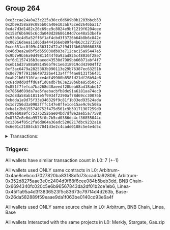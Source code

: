 ## Group 264

```0x39ba7f35e334f6ccb43184e56d522f159c85be50
0xe3ccae24a0a23c225a30cc6d609b0b1203bbcb53
0x2b9e358aa9c085b0ca40e103ab75ced2646ba317
0xda7d3d1482c26c69ce9c8024e9bf1219f6204eee
0x158f6b6965c6cda040d28686104d7ce48a53befe
0x93a3c4d5a52ff6f1af4cbd3f3726b64b8b6c842c
0x00216daea11d65da444166eb89fe4b63c3273583
0xce551ac0f09c436312d72a2f9d1f3b6450660386
0x46d3ea2a0bf5d555038db83e712cac15a95447e5
0x9b7e9b56a9d49811444f0a93ad825c48036f28e7
0xf6d1157416b3eaeed43530d7989bb66071abf4f7
0xeb16d37a88a981456bf9c1e6318919cd43904ff2
0xf3ac6479a2825383b990113e29b76387ec63251b
0x8e779f791366497226e413a4fff4ae8131f56431
0xab21b6f910facce4df49900b858fd21df26b94e8
0x61d0dd0dffd6af1d0adb7b63e228b6ba85d50c77
0x851f7fefca7ba268d40aeedf28bea68ad18abd17
0x7866d699da7ae5faebacbfb8de91a6181aa74ec9
0x2d8da58ab1811e5f9934f2390af78d69cc30076b
0xbdda1a9d75f33e346329f9c81f1b33ed93524ada
0x1d7256d3a0902fffc147e8ffe1ce15ae9c9c508a
0xba1c2b6155740752f475d561c9b39171307259d9
0x09eb0a9fc753752526ae04bd7df8e2aeb5a77588
0x8787e8e6da9575f0c7b5cd0386dc4cf36855044c
0x13064f05c2fa6d864a36adc5208217dbc9232a1e
0x6e01c21884cb57041d3e2c4cadd0108c5e4e4d5c
```
<details>
<summary>Transactions:</summary>

Hashes: 

Wallet: 0x39ba7f35e334f6ccb43184e56d522f159c85be50

       Hash: 0xd66d9220823766f1412a0357a395da1f9484ce1f883d0470c1d92bba93fb4d20
         - source chain: Arbitrum
         - destination chain: Aptos
         - project: Merkly
         - contract: 0x4ae8cebccd7027820ba83188dfd73ccad0a92806
       Hash: 0x9de4fe36c25c05bb4432759c09287db9e2b7488f0764b5c32b3ddbe063b5bb7a
         - source chain: Arbitrum
         - destination chain: Aptos
         - project: Merkly
         - contract: 0x4ae8cebccd7027820ba83188dfd73ccad0a92806
       Hash: 0x3532e342c940fe2121cae6b7d125693ef4b5739edf2e9f2d6677ef431fdcbbae
         - source chain: Arbitrum
         - destination chain: BNB Chain
         - project: Stargate
         - contract: 0x352d8275aae3e0c2404d9f68f6cee084b5beb3dd
         - value USD: 17.191692653
       Hash: 0xfb8aa092b458ca93934bdaf2f58dd5c354152f439cb83839767b2551954cea81
         - source chain: BNB Chain
         - destination chain: Base
         - project: Stargate
         - contract: 0x6694340fc020c5e6b96567843da2df01b2ce1eb6
         - value USD: 17.556984691
       Hash: 0x8273c47e5ae1692671acc04546d5fe25e0db1dc51c4807aa018602dea0a22848
         - source chain: Linea
         - destination chain: Base
         - project: Stargate
         - contract: 0x45f1a95a4d3f3836523f5c83673c797f4d4d263b
         - value USD: 218.629410417
       Hash: 0x3131d854e186816991ca9e7f8cd3c4f9269e00e1c523f5955142a3a8bc326c27
         - source chain: Base
         - destination chain: Kava
         - project: Gas.zip
         - contract: 0x26da582889f59eaae9da1f063be0140cd93e6a4f
         - value USD: 2.318417732e-08
       Hash: 0x6247a9abd0c3febc2ae07be21986384b2238bda2c7781930075c0fcf6d03f486
         - source chain: Base
         - destination chain: Base
         - project: Gas.zip
         - contract: 0x26da582889f59eaae9da1f063be0140cd93e6a4f
         - value USD: 4.353789229e-05
Wallet: 0xe3ccae24a0a23c225a30cc6d609b0b1203bbcb53

       Hash:0xd6a1252f40f98e41a0a34097789bc14e3552c831f90c9b8bbb1db23820b2618d
         - source chain: Arbitrum
         - destination chain: Aptos
         - project: Merkly
         - contract: 0x4ae8cebccd7027820ba83188dfd73ccad0a92806
       Hash:0x432231c6a3468c4bfd6062893a4f6a15e4cca593356487c9703bf74f863ee75c
         - source chain: Arbitrum
         - destination chain: Aptos
         - project: Merkly
         - contract: 0x4ae8cebccd7027820ba83188dfd73ccad0a92806
       Hash:0xf511eb47c34b133783bb78d4811daf18d2f140b20439737e0611083186a746ad
         - source chain: Arbitrum
         - destination chain: BNB Chain
         - project: Stargate
         - contract: 0x352d8275aae3e0c2404d9f68f6cee084b5beb3dd
         - value USD: 17.887021047
       Hash:0x9536a512fe0715e846f0f339050fe0a00735eb2ff8da9e5dbcf02e8c7b0de6b0
         - source chain: BNB Chain
         - destination chain: Base
         - project: Stargate
         - contract: 0x6694340fc020c5e6b96567843da2df01b2ce1eb6
         - value USD: 18.353613005
       Hash:0xce6c4cf8555fe743013cbf8c7485ff7b2fc4d21eb6d0a96f78adcd198dbb1ba8
         - source chain: Linea
         - destination chain: Base
         - project: Stargate
         - contract: 0x45f1a95a4d3f3836523f5c83673c797f4d4d263b
         - value USD: 219.28725725
       Hash:0x065112b43b17fe3a12303e9250c3c02960e2755fd912e94f289d8d7310f39607
         - source chain: Base
         - destination chain: Zora
         - project: Gas.zip
         - contract: 0x26da582889f59eaae9da1f063be0140cd93e6a4f
         - value USD: 0.00013260427
       Hash:0x6c8d1c7dc27223c745fb1e70590802c93489c52f0296e75308de2d49d7475f11
         - source chain: Base
         - destination chain: Kava
         - project: Gas.zip
         - contract: 0x26da582889f59eaae9da1f063be0140cd93e6a4f
         - value USD: 3.313008756e-08
Wallet: 0x2b9e358aa9c085b0ca40e103ab75ced2646ba317

       Hash:0xba0171de189dba6e4e45aad17fd47cf9fac5645a546d3a60de0ebc49c0a41326
         - source chain: Arbitrum
         - destination chain: Aptos
         - project: Merkly
         - contract: 0x4ae8cebccd7027820ba83188dfd73ccad0a92806
       Hash:0x83e9b6a0cbad1b7df1f00bcd995c84a2c60e5f9b5d10bef23cb3c01d0f4f026c
         - source chain: Arbitrum
         - destination chain: Aptos
         - project: Merkly
         - contract: 0x4ae8cebccd7027820ba83188dfd73ccad0a92806
       Hash:0x8adfa51fdbbfdec3f525b810fa586ed083a37e1abada7ac94656b56cca10f900
         - source chain: Arbitrum
         - destination chain: BNB Chain
         - project: Stargate
         - contract: 0x352d8275aae3e0c2404d9f68f6cee084b5beb3dd
         - value USD: 27.680185691
       Hash:0xaf766786b1afd29036f35b6270a35456b5537ea62787b1ade9d46a2215c1075a
         - source chain: BNB Chain
         - destination chain: Base
         - project: Stargate
         - contract: 0x6694340fc020c5e6b96567843da2df01b2ce1eb6
         - value USD: 29.358491918
       Hash:0x1bc87d5d2d1f0c68044cd9fc339d8900f9441cb7cd3a52aecc2899468809e5f3
         - source chain: Linea
         - destination chain: Base
         - project: Stargate
         - contract: 0x45f1a95a4d3f3836523f5c83673c797f4d4d263b
         - value USD: 223.276732385
       Hash:0xf5e4e76d31510627ae442bfe7e33158fb2a8725b49d37d39015e6ecc98da7285
         - source chain: Base
         - destination chain: Base
         - project: Gas.zip
         - contract: 0x26da582889f59eaae9da1f063be0140cd93e6a4f
         - value USD: 0.0001113051385
       Hash:0xec113de9aeaa6f116c664619505492937d58ee054edf85b860f84d79f40c383c
         - source chain: Base
         - destination chain: Base
         - project: Gas.zip
         - contract: 0x26da582889f59eaae9da1f063be0140cd93e6a4f
         - value USD: 0.0001332324974
Wallet: 0xda7d3d1482c26c69ce9c8024e9bf1219f6204eee

       Hash:0xf96e46d81a93a50019556db93e3873e76d5a46c7a2d17a31c8d55da2d7bfd5dd
         - source chain: Arbitrum
         - destination chain: Aptos
         - project: Merkly
         - contract: 0x4ae8cebccd7027820ba83188dfd73ccad0a92806
       Hash:0xa48cffade10a090379dea35df11f34525baa5cf254e168d877af9c57acbbe5ca
         - source chain: Arbitrum
         - destination chain: Aptos
         - project: Merkly
         - contract: 0x4ae8cebccd7027820ba83188dfd73ccad0a92806
       Hash:0xd28da444526db217a20ab6903a34b77245767919e95705034fae543a247d1844
         - source chain: Arbitrum
         - destination chain: BNB Chain
         - project: Stargate
         - contract: 0x352d8275aae3e0c2404d9f68f6cee084b5beb3dd
         - value USD: 17.564870799
       Hash:0x0f57fa70824ac224bf313b11361606cc3a1db5cc3507a329e51938cf9955e056
         - source chain: BNB Chain
         - destination chain: Base
         - project: Stargate
         - contract: 0x6694340fc020c5e6b96567843da2df01b2ce1eb6
         - value USD: 17.98534629
       Hash:0x771781ad39b2c852aced4e086381148d1f33d93aef4ab2b1f30f56a295786ee6
         - source chain: Linea
         - destination chain: Base
         - project: Stargate
         - contract: 0x45f1a95a4d3f3836523f5c83673c797f4d4d263b
         - value USD: 219.047988194
       Hash:0xc13cb705da876f68e9f1855dd7659d62938d2a222e2dda9b377cc34ca08521f0
         - source chain: Base
         - destination chain: Zora
         - project: Gas.zip
         - contract: 0x26da582889f59eaae9da1f063be0140cd93e6a4f
         - value USD: 0.0001288253918
       Hash:0xb1248ea26ed6ad061a477dd0553f9fa4e353266c6999fde7445f9407992fbe25
         - source chain: Base
         - destination chain: Zora
         - project: Gas.zip
         - contract: 0x26da582889f59eaae9da1f063be0140cd93e6a4f
         - value USD: 6.579786729e-05
Wallet: 0x158f6b6965c6cda040d28686104d7ce48a53befe

       Hash:0xbaa724bda0901d0eefe6f714d29ce2e5484eafc414915088d70a4fc6577a2a72
         - source chain: Arbitrum
         - destination chain: Aptos
         - project: Merkly
         - contract: 0x4ae8cebccd7027820ba83188dfd73ccad0a92806
       Hash:0x0935b20069b2f6a26f6436ffd9d0a2788d974d61a09d9ca97cd78eb9212571cc
         - source chain: Arbitrum
         - destination chain: Aptos
         - project: Merkly
         - contract: 0x4ae8cebccd7027820ba83188dfd73ccad0a92806
       Hash:0x600833c5002249d2cf3d5e0fd64614552eaa259cfc72867c314cea6ccccb7122
         - source chain: Arbitrum
         - destination chain: BNB Chain
         - project: Stargate
         - contract: 0x352d8275aae3e0c2404d9f68f6cee084b5beb3dd
         - value USD: 17.992995525
       Hash:0x11e3934f24720199972dc43cbf906457db65a9fca79fd326043b1808de762e47
         - source chain: BNB Chain
         - destination chain: Base
         - project: Stargate
         - contract: 0x6694340fc020c5e6b96567843da2df01b2ce1eb6
         - value USD: 18.468632146
       Hash:0xa21dd0aa98880f1be2f328f30f794a60137c1edf5b2e902114f24fdba91323b4
         - source chain: Linea
         - destination chain: Base
         - project: Stargate
         - contract: 0x45f1a95a4d3f3836523f5c83673c797f4d4d263b
         - value USD: 220.651034965
       Hash:0x9a8bff626833586776227aeca777d81fe2bf1fca71f70c8f0401a330af98d97c
         - source chain: Base
         - destination chain: Linea
         - project: Gas.zip
         - contract: 0x26da582889f59eaae9da1f063be0140cd93e6a4f
         - value USD: 8.588359453e-05
       Hash:0x27f32d432133e4be4be5318da1e23fea260e1542e6109830d1c1677322fe2838
         - source chain: Base
         - destination chain: Scroll
         - project: Gas.zip
         - contract: 0x26da582889f59eaae9da1f063be0140cd93e6a4f
         - value USD: 9.16587206e-05
Wallet: 0x93a3c4d5a52ff6f1af4cbd3f3726b64b8b6c842c

       Hash:0xe57237942207c6bcbdcb87bb0d8b8c479b9f4dd4c9926568cd925778ae6f4915
         - source chain: Arbitrum
         - destination chain: Aptos
         - project: Merkly
         - contract: 0x4ae8cebccd7027820ba83188dfd73ccad0a92806
       Hash:0x0ae73532a59a5719a64d8c8ff0ebf5846ac43ba11c4c8403024322d9e0ae2197
         - source chain: Arbitrum
         - destination chain: Aptos
         - project: Merkly
         - contract: 0x4ae8cebccd7027820ba83188dfd73ccad0a92806
       Hash:0xa678174757d0707ff1ccf565944f195b597cb04ad028cc3e5aa36261af5ac593
         - source chain: Arbitrum
         - destination chain: BNB Chain
         - project: Stargate
         - contract: 0x352d8275aae3e0c2404d9f68f6cee084b5beb3dd
         - value USD: 17.067053165
       Hash:0xb295e2acd456893eba1bba83ff84ffcd6bc921cf60b0d42038a03042ea19224a
         - source chain: BNB Chain
         - destination chain: Base
         - project: Stargate
         - contract: 0x6694340fc020c5e6b96567843da2df01b2ce1eb6
         - value USD: 17.480956802
       Hash:0x67c23e49dbac106ebffd1975c0d3f69fab8da744a41792477fead4012a338f8d
         - source chain: Linea
         - destination chain: Base
         - project: Stargate
         - contract: 0x45f1a95a4d3f3836523f5c83673c797f4d4d263b
         - value USD: 223.117773387
       Hash:0x3f524c3c0fd59bfb3a74111da21fbcbf7344e041d18c08c9363bf5416be72e7d
         - source chain: Base
         - destination chain: Zora
         - project: Gas.zip
         - contract: 0x26da582889f59eaae9da1f063be0140cd93e6a4f
         - value USD: 0.0001177480624
       Hash:0x9a5c6243cd887cd4dd4012a7522fef5d7323e49c3664bb61958c9f505b9fdd6f
         - source chain: Base
         - destination chain: Zora
         - project: Gas.zip
         - contract: 0x26da582889f59eaae9da1f063be0140cd93e6a4f
         - value USD: 8.151079082e-05
Wallet: 0x00216daea11d65da444166eb89fe4b63c3273583

       Hash:0x380584bf77dad02687f3fb141efdd90b21625ece9de501f1a58f991e392e6a97
         - source chain: Arbitrum
         - destination chain: Aptos
         - project: Merkly
         - contract: 0x4ae8cebccd7027820ba83188dfd73ccad0a92806
       Hash:0x819c177734f52f77dcb41f309dac08bbbea483bee80f1a958ed0301477afcde1
         - source chain: Arbitrum
         - destination chain: Aptos
         - project: Merkly
         - contract: 0x4ae8cebccd7027820ba83188dfd73ccad0a92806
       Hash:0x265ad53cdf6652d3df7b6af38df86cabbab8858b9b68553257ec98fee3421122
         - source chain: Arbitrum
         - destination chain: BNB Chain
         - project: Stargate
         - contract: 0x352d8275aae3e0c2404d9f68f6cee084b5beb3dd
         - value USD: 18.038419018
       Hash:0x311735af38937f33bbdc5f816489657b78e9537074abb0f1ea23a364e50557e4
         - source chain: BNB Chain
         - destination chain: Base
         - project: Stargate
         - contract: 0x6694340fc020c5e6b96567843da2df01b2ce1eb6
         - value USD: 18.511580641
       Hash:0x55246d36b8a0e41ddbfb37020ca122358066e1f240f4cf2e7c9ed38971e21af7
         - source chain: Linea
         - destination chain: Base
         - project: Stargate
         - contract: 0x45f1a95a4d3f3836523f5c83673c797f4d4d263b
         - value USD: 218.210931236
       Hash:0x1281761bbff528f54796289fc3071eec570cad33702c5df2f3edce46f30e74f9
         - source chain: Base
         - destination chain: Zora
         - project: Gas.zip
         - contract: 0x26da582889f59eaae9da1f063be0140cd93e6a4f
         - value USD: 3.638861403e-05
       Hash:0x886be61fa0373772e456e38f12d32638c67ff4bb41ea8da5ab0fa2ea706f5af3
         - source chain: Base
         - destination chain: Scroll
         - project: Gas.zip
         - contract: 0x26da582889f59eaae9da1f063be0140cd93e6a4f
         - value USD: 4.844818089e-05
Wallet: 0xce551ac0f09c436312d72a2f9d1f3b6450660386

       Hash:0xe6c18658979c87ad47c9c53c0da6a224c92beef16d8f4e528a94f34575d57815
         - source chain: Arbitrum
         - destination chain: Aptos
         - project: Merkly
         - contract: 0x4ae8cebccd7027820ba83188dfd73ccad0a92806
       Hash:0xdd8df2ef919b7ab69f6af7cf5911fddbb8210ed6a8ac35aee3e0095e3978f785
         - source chain: Arbitrum
         - destination chain: Aptos
         - project: Merkly
         - contract: 0x4ae8cebccd7027820ba83188dfd73ccad0a92806
       Hash:0x8581ffc9854eeaa72ba1e223b73301f63ff9ed16f32aadcc28a29b53f68af7b6
         - source chain: Arbitrum
         - destination chain: BNB Chain
         - project: Stargate
         - contract: 0x352d8275aae3e0c2404d9f68f6cee084b5beb3dd
         - value USD: 17.42722573
       Hash:0x3cf4bb459db109c75f988e34f6709ce3b54ec8c43b3c2f1985c6fe0ec0e01296
         - source chain: BNB Chain
         - destination chain: Base
         - project: Stargate
         - contract: 0x6694340fc020c5e6b96567843da2df01b2ce1eb6
         - value USD: 17.783496865
       Hash:0xc80a6b7f9e7ba560a22c9fa50c556cf6d95763c5d575ef1be68289ddfc15337e
         - source chain: Linea
         - destination chain: Base
         - project: Stargate
         - contract: 0x45f1a95a4d3f3836523f5c83673c797f4d4d263b
         - value USD: 224.309569206
       Hash:0xc34453afb2624fc52d4e7bd9718575d234a6ec405b817c8798f4fb22131c8999
         - source chain: Base
         - destination chain: Base
         - project: Gas.zip
         - contract: 0x26da582889f59eaae9da1f063be0140cd93e6a4f
         - value USD: 0.000160315875
       Hash:0xf50771177df1803ba67bb7d4f61321cc690241888422cea9ea9f200331736809
         - source chain: Base
         - destination chain: Zora
         - project: Gas.zip
         - contract: 0x26da582889f59eaae9da1f063be0140cd93e6a4f
         - value USD: 5.20490592e-05
Wallet: 0x46d3ea2a0bf5d555038db83e712cac15a95447e5

       Hash:0x6b33bef11ccdf6b147d1c9ad1e5e3f1af7b9cc79be8461b25296d87bc2b6218f
         - source chain: Arbitrum
         - destination chain: Aptos
         - project: Merkly
         - contract: 0x4ae8cebccd7027820ba83188dfd73ccad0a92806
       Hash:0xf39c33deaa7c4fe946faca3be7739277d7fa8696e691d90a99e80cb51a345d73
         - source chain: Arbitrum
         - destination chain: Aptos
         - project: Merkly
         - contract: 0x4ae8cebccd7027820ba83188dfd73ccad0a92806
       Hash:0xa0091e74ea52403dc468db76bfedeba142c3f4f44313190197818df021a69a11
         - source chain: Arbitrum
         - destination chain: BNB Chain
         - project: Stargate
         - contract: 0x352d8275aae3e0c2404d9f68f6cee084b5beb3dd
         - value USD: 17.335990577
       Hash:0xf4893cd0d5191291e904e103ca1e8f57ba16c3e593c9305c52f6597c7217ce38
         - source chain: BNB Chain
         - destination chain: Base
         - project: Stargate
         - contract: 0x6694340fc020c5e6b96567843da2df01b2ce1eb6
         - value USD: 17.726021806
       Hash:0xb040c8d19fb80a000af6f5989ac6e87f4b2c21512b15218bc69b40793a948d7b
         - source chain: Linea
         - destination chain: Base
         - project: Stargate
         - contract: 0x45f1a95a4d3f3836523f5c83673c797f4d4d263b
         - value USD: 221.642710933
       Hash:0x5e74429a10ea031c150858e5f624c63866d6bda8f43f9b96f4373a3095e2ebe4
         - source chain: Base
         - destination chain: Zora
         - project: Gas.zip
         - contract: 0x26da582889f59eaae9da1f063be0140cd93e6a4f
         - value USD: 7.929971548e-05
       Hash:0xb118e2ad05d909e604a9e37f5f21f54b3cfab3f6faf9fed3c8fa8b9ee20ef0aa
         - source chain: Base
         - destination chain: Zora
         - project: Gas.zip
         - contract: 0x26da582889f59eaae9da1f063be0140cd93e6a4f
         - value USD: 1.73496864e-05
Wallet: 0x9b7e9b56a9d49811444f0a93ad825c48036f28e7

       Hash:0x6bbb9f636dbc9a3183fd766df0130a6ff2dc287c686d86ca2a6bc2691778e0bf
         - source chain: Arbitrum
         - destination chain: Aptos
         - project: Merkly
         - contract: 0x4ae8cebccd7027820ba83188dfd73ccad0a92806
       Hash:0xa67778a96d6420190c01bab1141308769d7c648a815ab459d104e117ce36a17b
         - source chain: Arbitrum
         - destination chain: Aptos
         - project: Merkly
         - contract: 0x4ae8cebccd7027820ba83188dfd73ccad0a92806
       Hash:0x7ecbce0d60d69141e6e403c6ca60592e6461e6a9cd6c03bb68a92e49cfa99f53
         - source chain: Arbitrum
         - destination chain: BNB Chain
         - project: Stargate
         - contract: 0x352d8275aae3e0c2404d9f68f6cee084b5beb3dd
         - value USD: 17.387353619
       Hash:0xf841d48619972721e5963309fe94cac19163803a7a45dacf84eba4f3a17a8e0e
         - source chain: BNB Chain
         - destination chain: Base
         - project: Stargate
         - contract: 0x6694340fc020c5e6b96567843da2df01b2ce1eb6
         - value USD: 17.757164591
       Hash:0x939825d930f650794e96cb67c76d0b996efc31dc85a4a758137d1b369923b32c
         - source chain: Linea
         - destination chain: Base
         - project: Stargate
         - contract: 0x45f1a95a4d3f3836523f5c83673c797f4d4d263b
         - value USD: 219.599997099
       Hash:0x67013f8590cb9154f40f533cc862f3ce8379f80ea29e883e429956ba6d92cd8b
         - source chain: Base
         - destination chain: Kava
         - project: Gas.zip
         - contract: 0x26da582889f59eaae9da1f063be0140cd93e6a4f
         - value USD: 1.06909252e-08
       Hash:0xef7ea50344530dbcf5899dd4dc871dedff81b6a5ba3c48e42667c937fccba141
         - source chain: Base
         - destination chain: Scroll
         - project: Gas.zip
         - contract: 0x26da582889f59eaae9da1f063be0140cd93e6a4f
         - value USD: 0.0001551651199
Wallet: 0xf6d1157416b3eaeed43530d7989bb66071abf4f7

       Hash:0xa3538b8d9f29bd372c54182ebcbfb2cf5fcb2b523ab029d4cbc1e9153911801c
         - source chain: Arbitrum
         - destination chain: Aptos
         - project: Merkly
         - contract: 0x4ae8cebccd7027820ba83188dfd73ccad0a92806
       Hash:0xbf8668bc24f5e6222cf2229895e2d5d448d164506d974c3d507d748c48847e27
         - source chain: Arbitrum
         - destination chain: Aptos
         - project: Merkly
         - contract: 0x4ae8cebccd7027820ba83188dfd73ccad0a92806
       Hash:0x80b822a577f783678df56d4d14336da6a21d9df441cea1d70545c6d3babdb50d
         - source chain: Arbitrum
         - destination chain: BNB Chain
         - project: Stargate
         - contract: 0x352d8275aae3e0c2404d9f68f6cee084b5beb3dd
         - value USD: 17.766732426
       Hash:0xa7b861a385c7d4e40ae44e7be82acdc2fd975a5103382bb09e824b36002cae82
         - source chain: BNB Chain
         - destination chain: Base
         - project: Stargate
         - contract: 0x6694340fc020c5e6b96567843da2df01b2ce1eb6
         - value USD: 18.108143875
       Hash:0xc560ef9d91d079d5be424a20a538dc93b358ea2ab91fa8e9c4422e057a6773d7
         - source chain: Linea
         - destination chain: Base
         - project: Stargate
         - contract: 0x45f1a95a4d3f3836523f5c83673c797f4d4d263b
         - value USD: 224.580420244
       Hash:0x4af0e34d9551238431e67804a93ccded5c6541e2e8c10fcbb2ec8ec29e10df8a
         - source chain: Base
         - destination chain: Arbitrum
         - project: Gas.zip
         - contract: 0x26da582889f59eaae9da1f063be0140cd93e6a4f
         - value USD: 0.0001222108169
       Hash:0x2ab00cf89a280a4445d5678032c9f1b4f118e2711c99f7d90a95a177a66df72a
         - source chain: Base
         - destination chain: Base
         - project: Gas.zip
         - contract: 0x26da582889f59eaae9da1f063be0140cd93e6a4f
         - value USD: 0.0001230845677
Wallet: 0xeb16d37a88a981456bf9c1e6318919cd43904ff2

       Hash:0x02b692e28d9a6a11fcf8f1ad93e4f117ded47152f77095639cd630296d8b9c10
         - source chain: Arbitrum
         - destination chain: Aptos
         - project: Merkly
         - contract: 0x4ae8cebccd7027820ba83188dfd73ccad0a92806
       Hash:0x9e5c8b5db2c2532ca00176faa9b487b1ddfa525ab323fbc076a07b814229431b
         - source chain: Arbitrum
         - destination chain: Aptos
         - project: Merkly
         - contract: 0x4ae8cebccd7027820ba83188dfd73ccad0a92806
       Hash:0x508cb9bc7a484a2dbd46825684e789397a096940a30d29df074f87484cbd88e1
         - source chain: Arbitrum
         - destination chain: BNB Chain
         - project: Stargate
         - contract: 0x352d8275aae3e0c2404d9f68f6cee084b5beb3dd
         - value USD: 16.700792988
       Hash:0x0236984ebf76ca0fd8bb7da720ab1105b1f5afa4a2770a1063b13e8255a57ff9
         - source chain: BNB Chain
         - destination chain: Base
         - project: Stargate
         - contract: 0x6694340fc020c5e6b96567843da2df01b2ce1eb6
         - value USD: 16.955378657
       Hash:0x4e66e4f4debc645f79ec5e3835923e02f1da5409fe465549ef37c729ef13fb8f
         - source chain: Linea
         - destination chain: Base
         - project: Stargate
         - contract: 0x45f1a95a4d3f3836523f5c83673c797f4d4d263b
         - value USD: 225.03499739
       Hash:0xfcfcf886d8ffbe2639fecec036d315ecc410156000d4c5ad46bec9c02b3931f1
         - source chain: Base
         - destination chain: Metis
         - project: Gas.zip
         - contract: 0x26da582889f59eaae9da1f063be0140cd93e6a4f
         - value USD: 8.120002985e-07
       Hash:0xe544a4d517235767d9213c5e5e12555161ce244656830aa109d55b39afd6fd3d
         - source chain: Base
         - destination chain: Linea
         - project: Gas.zip
         - contract: 0x26da582889f59eaae9da1f063be0140cd93e6a4f
         - value USD: 1.767703897e-05
Wallet: 0xf3ac6479a2825383b990113e29b76387ec63251b

       Hash:0x8e7994a8e8bd268b4ddcfb509e3a12ad90795de1d9f7d37fabf1f645d756288a
         - source chain: Arbitrum
         - destination chain: Aptos
         - project: Merkly
         - contract: 0x4ae8cebccd7027820ba83188dfd73ccad0a92806
       Hash:0x30090a4aef85234aeb59dc04fcc1e7d5f13aa777c5b675ea5b536850707c5894
         - source chain: Arbitrum
         - destination chain: Aptos
         - project: Merkly
         - contract: 0x4ae8cebccd7027820ba83188dfd73ccad0a92806
       Hash:0xcf70dda353055cb883badfd770d4d544af68b802ea9cd53e0ca09167c8ba26d8
         - source chain: Arbitrum
         - destination chain: BNB Chain
         - project: Stargate
         - contract: 0x352d8275aae3e0c2404d9f68f6cee084b5beb3dd
         - value USD: 16.826991145
       Hash:0x60b39b4dea07b4ce0f4a1870f1752a1a0cede49aacb0d13694b9710525e840d2
         - source chain: BNB Chain
         - destination chain: Base
         - project: Stargate
         - contract: 0x6694340fc020c5e6b96567843da2df01b2ce1eb6
         - value USD: 17.18949422
       Hash:0x03ab9a7ae8980232d61beb70caee364313752b343739a7b95498afc8ee7409ba
         - source chain: Linea
         - destination chain: Base
         - project: Stargate
         - contract: 0x45f1a95a4d3f3836523f5c83673c797f4d4d263b
         - value USD: 221.365796137
       Hash:0x6740cd984088d88ef05839caaecb813c325ce32ed9c6219ce2e47e1009bfd904
         - source chain: Base
         - destination chain: Linea
         - project: Gas.zip
         - contract: 0x26da582889f59eaae9da1f063be0140cd93e6a4f
         - value USD: 0.0001682115177
       Hash:0x512f1f7db06c94a7531cff12402204622922ad7df464bf1f43f1fd74c9c2df05
         - source chain: Base
         - destination chain: Scroll
         - project: Gas.zip
         - contract: 0x26da582889f59eaae9da1f063be0140cd93e6a4f
         - value USD: 9.034931031e-05
Wallet: 0x8e779f791366497226e413a4fff4ae8131f56431

       Hash:0x3276e36ea347793afa23c5b15f97d4393cba63f533b8370275c27be589015da1
         - source chain: Arbitrum
         - destination chain: Aptos
         - project: Merkly
         - contract: 0x4ae8cebccd7027820ba83188dfd73ccad0a92806
       Hash:0xebe6880ba24eaa1e81e4bf4b3dcd177e6053a2778d3ebd950721e5a1436b9078
         - source chain: Arbitrum
         - destination chain: Aptos
         - project: Merkly
         - contract: 0x4ae8cebccd7027820ba83188dfd73ccad0a92806
       Hash:0x4592aefdb6a7791bc970602186783f1ccaea374a0fd4997351daeeed7910796b
         - source chain: Arbitrum
         - destination chain: BNB Chain
         - project: Stargate
         - contract: 0x352d8275aae3e0c2404d9f68f6cee084b5beb3dd
         - value USD: 17.244241204
       Hash:0xddb760004b9a1da67abab045b1e605ad11e4d6a3783c0a7143c95fa0e00cdfbd
         - source chain: BNB Chain
         - destination chain: Base
         - project: Stargate
         - contract: 0x6694340fc020c5e6b96567843da2df01b2ce1eb6
         - value USD: 17.652307643
       Hash:0x5a192d89fbb08c8c58e2890cfa3385380bf265da2dd47409c1e73a639f99572d
         - source chain: Linea
         - destination chain: Base
         - project: Stargate
         - contract: 0x45f1a95a4d3f3836523f5c83673c797f4d4d263b
         - value USD: 223.135238394
       Hash:0xd354b7a2a9c861c5184412809908d4a6aa5266b253f58df0e520d95ba6b536b2
         - source chain: Base
         - destination chain: Kava
         - project: Gas.zip
         - contract: 0x26da582889f59eaae9da1f063be0140cd93e6a4f
         - value USD: 2.042197593e-08
       Hash:0x0f5af2397fe0584c84bea843b090ce402553ac20fdd8e6b8aa2df368b4b42f85
         - source chain: Base
         - destination chain: Metis
         - project: Gas.zip
         - contract: 0x26da582889f59eaae9da1f063be0140cd93e6a4f
         - value USD: 3.665866365e-06
Wallet: 0xab21b6f910facce4df49900b858fd21df26b94e8

       Hash:0x1c0840c559748717e1248beeb0bfa4b20094e5b4ac8a81629c386e96234434dd
         - source chain: Arbitrum
         - destination chain: Aptos
         - project: Merkly
         - contract: 0x4ae8cebccd7027820ba83188dfd73ccad0a92806
       Hash:0x802e01fa25646a22f11b476ae53bdecacc85504780a030aeafd7872cf63349ee
         - source chain: Arbitrum
         - destination chain: Aptos
         - project: Merkly
         - contract: 0x4ae8cebccd7027820ba83188dfd73ccad0a92806
       Hash:0x1977778b6effcac7073c7c2cd0c14a940da965863acb4f67ea8ddeb5b4568974
         - source chain: Arbitrum
         - destination chain: BNB Chain
         - project: Stargate
         - contract: 0x352d8275aae3e0c2404d9f68f6cee084b5beb3dd
         - value USD: 16.542885224
       Hash:0x641b407ee875dfafc6af2c2b4e30eac85ab3ab8f6751aacf1fa871b35e6559dc
         - source chain: BNB Chain
         - destination chain: Base
         - project: Stargate
         - contract: 0x6694340fc020c5e6b96567843da2df01b2ce1eb6
         - value USD: 16.841406845
       Hash:0x4dc3af28cce0bb1c36c6a74cf367586c727f8417617987f0b0e5f72a54428285
         - source chain: Linea
         - destination chain: Base
         - project: Stargate
         - contract: 0x45f1a95a4d3f3836523f5c83673c797f4d4d263b
         - value USD: 223.753069236
       Hash:0x32b18c2da6beb3d552759a2925d9b12eee646be989e1db783ece83fb0777c3d1
         - source chain: Base
         - destination chain: Linea
         - project: Gas.zip
         - contract: 0x26da582889f59eaae9da1f063be0140cd93e6a4f
         - value USD: 1.75156519e-05
       Hash:0xe36bdcf3cd9bd209c23b1876f953fe3e7a2059d10a21f35f4d9893fdf86b0d51
         - source chain: Base
         - destination chain: Kava
         - project: Gas.zip
         - contract: 0x26da582889f59eaae9da1f063be0140cd93e6a4f
         - value USD: 4.939995003e-09
Wallet: 0x61d0dd0dffd6af1d0adb7b63e228b6ba85d50c77

       Hash:0x621f2370e30aa2d278b1f4bee3cd9126239d9aa2a883d1edda7c2f649fb4ace2
         - source chain: Arbitrum
         - destination chain: Aptos
         - project: Merkly
         - contract: 0x4ae8cebccd7027820ba83188dfd73ccad0a92806
       Hash:0x28f8e255433934fae6dfcbb23cbfd4e5456c0491f63d112d6b60212f6a098dd4
         - source chain: Arbitrum
         - destination chain: Aptos
         - project: Merkly
         - contract: 0x4ae8cebccd7027820ba83188dfd73ccad0a92806
       Hash:0xbf29162f785dc420456303d64da4f20d3299375f75caf2669f63b41e8221a68e
         - source chain: Arbitrum
         - destination chain: BNB Chain
         - project: Stargate
         - contract: 0x352d8275aae3e0c2404d9f68f6cee084b5beb3dd
         - value USD: 27.133483079
       Hash:0x2defb296701e92a7ca8e7c1e22f0ac8050ff9369d8b5aa8de3f3c2e05c264872
         - source chain: BNB Chain
         - destination chain: Base
         - project: Stargate
         - contract: 0x6694340fc020c5e6b96567843da2df01b2ce1eb6
         - value USD: 28.620253951
       Hash:0x2fe54ba1758c0b6fcabdc9b1b8b084f28baa48a8473a261dff2fba9ac8398a47
         - source chain: Linea
         - destination chain: Base
         - project: Stargate
         - contract: 0x45f1a95a4d3f3836523f5c83673c797f4d4d263b
         - value USD: 223.495852819
       Hash:0x042167ea186ca1a412c10c8acfa1a9c504e2ec4d29127f5991061d2fd62aac0e
         - source chain: Base
         - destination chain: Base
         - project: Gas.zip
         - contract: 0x26da582889f59eaae9da1f063be0140cd93e6a4f
         - value USD: 7.143638421e-05
       Hash:0x5aec6a4f724dfb5191e6c09134c20e6466185ab6bb11b6ce620345fff6dae31c
         - source chain: Base
         - destination chain: Kava
         - project: Gas.zip
         - contract: 0x26da582889f59eaae9da1f063be0140cd93e6a4f
         - value USD: 1.575205954e-08
Wallet: 0x851f7fefca7ba268d40aeedf28bea68ad18abd17

       Hash:0x525695244d41216d5a7554bc0e2cc15ceafc435b6ec7eace2cff80818410849b
         - source chain: Arbitrum
         - destination chain: Aptos
         - project: Merkly
         - contract: 0x4ae8cebccd7027820ba83188dfd73ccad0a92806
       Hash:0x8a72c2b2fea57febe64708b1011fa30b58e71899c06d436fb5e728efaf5125da
         - source chain: Arbitrum
         - destination chain: Aptos
         - project: Merkly
         - contract: 0x4ae8cebccd7027820ba83188dfd73ccad0a92806
       Hash:0xf31b8fccfc82611e63c2e8a302360233d66be910847653854b32ac9da84757e4
         - source chain: Arbitrum
         - destination chain: BNB Chain
         - project: Stargate
         - contract: 0x352d8275aae3e0c2404d9f68f6cee084b5beb3dd
         - value USD: 14.510542063
       Hash:0x8b5a944cf5a0c65a552cb58656e8d4ef7f839e11c32ebdcbf1cdc0f51dd0a0fd
         - source chain: BNB Chain
         - destination chain: Base
         - project: Stargate
         - contract: 0x6694340fc020c5e6b96567843da2df01b2ce1eb6
         - value USD: 14.524318778
       Hash:0x817d891935c0bb9c8d033ac32a3c370a0d5dabe3ac470ceda7d24baf32903a7e
         - source chain: Linea
         - destination chain: Base
         - project: Stargate
         - contract: 0x45f1a95a4d3f3836523f5c83673c797f4d4d263b
         - value USD: 224.501610176
       Hash:0xed38646da522da743687bc15b6fbbbb0f1c244619fc38c64c77d99178dfea9ab
         - source chain: Base
         - destination chain: Linea
         - project: Gas.zip
         - contract: 0x26da582889f59eaae9da1f063be0140cd93e6a4f
         - value USD: 4.739529337e-05
       Hash:0x2dec376bf55b8318dde3219c7823f0d3cefe7bee3f8a855056d226ba9f5cf17e
         - source chain: Base
         - destination chain: Metis
         - project: Gas.zip
         - contract: 0x26da582889f59eaae9da1f063be0140cd93e6a4f
         - value USD: 1.507809971e-06
Wallet: 0x7866d699da7ae5faebacbfb8de91a6181aa74ec9

       Hash:0xbda381797cb8b29f6634b6510b01813ee301880687e54332c082656407dbf8e7
         - source chain: Arbitrum
         - destination chain: Aptos
         - project: Merkly
         - contract: 0x4ae8cebccd7027820ba83188dfd73ccad0a92806
       Hash:0x088515698a2769cd05bf6b9e559c6db2b431e523547af0b50754938ef83e1f1d
         - source chain: Arbitrum
         - destination chain: Aptos
         - project: Merkly
         - contract: 0x4ae8cebccd7027820ba83188dfd73ccad0a92806
       Hash:0xc2ed2829cfc21694dd625020524326310004343e3dc618f030dd867bf868d339
         - source chain: Arbitrum
         - destination chain: BNB Chain
         - project: Stargate
         - contract: 0x352d8275aae3e0c2404d9f68f6cee084b5beb3dd
         - value USD: 15.130154964
       Hash:0x6d29c5ef5da9038d2edda1c42533de160ac27fec51ced0ba911ac72e606a5673
         - source chain: BNB Chain
         - destination chain: Base
         - project: Stargate
         - contract: 0x6694340fc020c5e6b96567843da2df01b2ce1eb6
         - value USD: 15.278905882
       Hash:0x2b33ced3652f36b99fb151d9cf4e17f911a17ddcca35d91014de8da867fcdd83
         - source chain: Linea
         - destination chain: Base
         - project: Stargate
         - contract: 0x45f1a95a4d3f3836523f5c83673c797f4d4d263b
         - value USD: 218.898630971
       Hash:0x5564a71b28059591ed10629c50325d6eefabc4875ed317549b3f7e1aee9bf369
         - source chain: Base
         - destination chain: Kava
         - project: Gas.zip
         - contract: 0x26da582889f59eaae9da1f063be0140cd93e6a4f
         - value USD: 1.308863003e-08
       Hash:0x698ba173b1cf66289bfb8d8e3e754c18431071a3ea942de9607202c5449774a0
         - source chain: Base
         - destination chain: Zora
         - project: Gas.zip
         - contract: 0x26da582889f59eaae9da1f063be0140cd93e6a4f
         - value USD: 0.0001216022303
Wallet: 0x2d8da58ab1811e5f9934f2390af78d69cc30076b

       Hash:0x9905852abefdda03950a7612d1cbfdc518ab42848d08b7c001bd1b1c04587585
         - source chain: Arbitrum
         - destination chain: Aptos
         - project: Merkly
         - contract: 0x4ae8cebccd7027820ba83188dfd73ccad0a92806
       Hash:0x4f593d516874d6645380c3ede1f2186bf37fdd4ca32c5539f712f70576e77257
         - source chain: Arbitrum
         - destination chain: Aptos
         - project: Merkly
         - contract: 0x4ae8cebccd7027820ba83188dfd73ccad0a92806
       Hash:0x2a8bb2c37949bf81a8979c2dda2491c4f8d81863c6f52182d723d1c4fbc77d6f
         - source chain: Arbitrum
         - destination chain: BNB Chain
         - project: Stargate
         - contract: 0x352d8275aae3e0c2404d9f68f6cee084b5beb3dd
         - value USD: 15.086434201
       Hash:0x9f844bf7fadc62f04d0cf924fa7ecc39adb922f058329d6d8cbd35a610fdeb73
         - source chain: BNB Chain
         - destination chain: Base
         - project: Stargate
         - contract: 0x6694340fc020c5e6b96567843da2df01b2ce1eb6
         - value USD: 15.200434225
       Hash:0x3abe030e1d9185f8d0ab4ac110e5dda56a2fa567349da83a0ea2d59592c805c3
         - source chain: Linea
         - destination chain: Base
         - project: Stargate
         - contract: 0x45f1a95a4d3f3836523f5c83673c797f4d4d263b
         - value USD: 221.932248237
       Hash:0x08c8896d4a5b8e9350a502360abd7be5ec1974b91265a5992f368b1a18742835
         - source chain: Base
         - destination chain: Scroll
         - project: Gas.zip
         - contract: 0x26da582889f59eaae9da1f063be0140cd93e6a4f
         - value USD: 7.693149069e-05
       Hash:0x39df30891b2f763b0412c884f3fa4f375eafb2e692b19c3ffda818d35f043c99
         - source chain: Base
         - destination chain: Base
         - project: Gas.zip
         - contract: 0x26da582889f59eaae9da1f063be0140cd93e6a4f
         - value USD: 1.638844074e-05
Wallet: 0xbdda1a9d75f33e346329f9c81f1b33ed93524ada

       Hash:0x828303f21f001042e74460a7efaba9f15ee20bc73864435d4e2c171608abe796
         - source chain: Arbitrum
         - destination chain: Aptos
         - project: Merkly
         - contract: 0x4ae8cebccd7027820ba83188dfd73ccad0a92806
       Hash:0xca835391bc9236234621a196d10805546ad11e468762cb31e3dd1b3b327204af
         - source chain: Arbitrum
         - destination chain: Aptos
         - project: Merkly
         - contract: 0x4ae8cebccd7027820ba83188dfd73ccad0a92806
       Hash:0xf0d5ba62a3788e6a952754fc7c78c08f271442a8caf18ab3ac0ea2a7eed8fdaa
         - source chain: Arbitrum
         - destination chain: BNB Chain
         - project: Stargate
         - contract: 0x352d8275aae3e0c2404d9f68f6cee084b5beb3dd
         - value USD: 14.200925194
       Hash:0x2a643624c215a3d8123e917ecfadadb777cd9dd19306d7ff7893fc77993ffb94
         - source chain: BNB Chain
         - destination chain: Base
         - project: Stargate
         - contract: 0x6694340fc020c5e6b96567843da2df01b2ce1eb6
         - value USD: 14.176214398
       Hash:0xbd7642934d14a5bc34e600dd5d81bb6766267c9f09d847b444c7c753ed07791f
         - source chain: Linea
         - destination chain: Base
         - project: Stargate
         - contract: 0x45f1a95a4d3f3836523f5c83673c797f4d4d263b
         - value USD: 220.299307002
       Hash:0xdbc52d010c4f20a4ee217576d418b5819b98e9e6129215366aab5f899f434227
         - source chain: Base
         - destination chain: Scroll
         - project: Gas.zip
         - contract: 0x26da582889f59eaae9da1f063be0140cd93e6a4f
         - value USD: 0.0001621056411
       Hash:0xd74a5652bb97d6959c9094a6c033fc120784db1c0a42d96e814fd483355cfd79
         - source chain: Base
         - destination chain: Scroll
         - project: Gas.zip
         - contract: 0x26da582889f59eaae9da1f063be0140cd93e6a4f
         - value USD: 0.0001484792731
Wallet: 0x1d7256d3a0902fffc147e8ffe1ce15ae9c9c508a

       Hash:0x55298625378fa6dae2304ed3d6192898d323d84b2eb456a10765dea5e62d0095
         - source chain: Arbitrum
         - destination chain: Aptos
         - project: Merkly
         - contract: 0x4ae8cebccd7027820ba83188dfd73ccad0a92806
       Hash:0x0b2ffec1a1bc3c6f44b1c0a8e6bb2d63e95092f0e7a5d9519633e9c6bf4f61fd
         - source chain: Arbitrum
         - destination chain: Aptos
         - project: Merkly
         - contract: 0x4ae8cebccd7027820ba83188dfd73ccad0a92806
       Hash:0x29504d701d5ace2eec7d9a596ec4034da97887eb68ad088efdc2e13a57dfa212
         - source chain: Arbitrum
         - destination chain: BNB Chain
         - project: Stargate
         - contract: 0x352d8275aae3e0c2404d9f68f6cee084b5beb3dd
         - value USD: 15.251664108
       Hash:0x80724167d775729edf2012e55224bddcf98abeb34b3fb04e42d52f27335ec5d0
         - source chain: BNB Chain
         - destination chain: Base
         - project: Stargate
         - contract: 0x6694340fc020c5e6b96567843da2df01b2ce1eb6
         - value USD: 15.371153868
       Hash:0x7030aa5cc26a5c3dd6b30bca9662bcef9cc63e8191513946e5a1b13e239a7252
         - source chain: Linea
         - destination chain: Base
         - project: Stargate
         - contract: 0x45f1a95a4d3f3836523f5c83673c797f4d4d263b
         - value USD: 219.967686781
       Hash:0xe744080f06c9ac656bc24b255a9b2a626a1edc7d4d25a1be529ef8e6bb3c94f2
         - source chain: Base
         - destination chain: Kava
         - project: Gas.zip
         - contract: 0x26da582889f59eaae9da1f063be0140cd93e6a4f
         - value USD: 4.205283322e-08
       Hash:0x22364c82c68c35e27f6caca420454e827cb134f815793027b1660232aa4c96c0
         - source chain: Base
         - destination chain: Scroll
         - project: Gas.zip
         - contract: 0x26da582889f59eaae9da1f063be0140cd93e6a4f
         - value USD: 6.1948306e-05
Wallet: 0xba1c2b6155740752f475d561c9b39171307259d9

       Hash:0x4a9d775839fd8658e854f866d6965c63fb42d6166b3af1640ef3182e0c0c61fe
         - source chain: Arbitrum
         - destination chain: Aptos
         - project: Merkly
         - contract: 0x4ae8cebccd7027820ba83188dfd73ccad0a92806
       Hash:0xb4772fa902c19ae4035b6c519ae0e64e49498ec31ac572cab46261ca3dac1f71
         - source chain: Arbitrum
         - destination chain: Aptos
         - project: Merkly
         - contract: 0x4ae8cebccd7027820ba83188dfd73ccad0a92806
       Hash:0x0b8db2c0a90d7d41a19c59d64d0da8eb35cfbd71bbc1085695b53b8f5ed74a2a
         - source chain: Arbitrum
         - destination chain: BNB Chain
         - project: Stargate
         - contract: 0x352d8275aae3e0c2404d9f68f6cee084b5beb3dd
         - value USD: 15.029424736
       Hash:0x10e53d2eb8ab74555ef7347bc9202abe8144e25ce7f1070af3a21354a97dadd1
         - source chain: BNB Chain
         - destination chain: Base
         - project: Stargate
         - contract: 0x6694340fc020c5e6b96567843da2df01b2ce1eb6
         - value USD: 15.116651899
       Hash:0x0a78ccdf91a987cec39316249975b31ef3f0191b431ce7aafad9ab24c26711d5
         - source chain: Linea
         - destination chain: Base
         - project: Stargate
         - contract: 0x45f1a95a4d3f3836523f5c83673c797f4d4d263b
         - value USD: 225.024919861
       Hash:0x4e9ec640844867d33bfae15699bf8d063fcec8506b794acaf5bbd88199f1489c
         - source chain: Base
         - destination chain: Metis
         - project: Gas.zip
         - contract: 0x26da582889f59eaae9da1f063be0140cd93e6a4f
         - value USD: 4.00433037e-06
       Hash:0x2ae5ab7557f5465beba8319b4eb69be0707f96a1dfacbdb5b853142b898096a3
         - source chain: Base
         - destination chain: Base
         - project: Gas.zip
         - contract: 0x26da582889f59eaae9da1f063be0140cd93e6a4f
         - value USD: 0.0001101303218
Wallet: 0x09eb0a9fc753752526ae04bd7df8e2aeb5a77588

       Hash:0xc19168e902b630ed97696f0677cfc4ae60647eee22ba67658532fcb46a5e7f70
         - source chain: Arbitrum
         - destination chain: Aptos
         - project: Merkly
         - contract: 0x4ae8cebccd7027820ba83188dfd73ccad0a92806
       Hash:0x522601ed7ab75140811ddd220c535acadec197047673a7d2b0ab481d2eb42f96
         - source chain: Arbitrum
         - destination chain: Aptos
         - project: Merkly
         - contract: 0x4ae8cebccd7027820ba83188dfd73ccad0a92806
       Hash:0x4d7d43b359c91c9e1b7962f1975b87e360907ba8a31143996c32c3bf89f4db42
         - source chain: Arbitrum
         - destination chain: BNB Chain
         - project: Stargate
         - contract: 0x352d8275aae3e0c2404d9f68f6cee084b5beb3dd
         - value USD: 14.098431209
       Hash:0xc0e0dc28dc82bdb894e6c841f6e28c40b86f7d0fe4e4016877032b01d439e829
         - source chain: BNB Chain
         - destination chain: Base
         - project: Stargate
         - contract: 0x6694340fc020c5e6b96567843da2df01b2ce1eb6
         - value USD: 14.098334927
       Hash:0xbb8ed3675bfd61a8c042a9b87b81213c3e204e557550ceb67098944c69af5e0d
         - source chain: Linea
         - destination chain: Base
         - project: Stargate
         - contract: 0x45f1a95a4d3f3836523f5c83673c797f4d4d263b
         - value USD: 223.331662711
       Hash:0x2b315f3f113b71aa90a66e67c5567649db969f5954c4e18364d440d3a344c4bb
         - source chain: Base
         - destination chain: Linea
         - project: Gas.zip
         - contract: 0x26da582889f59eaae9da1f063be0140cd93e6a4f
         - value USD: 0.0001020799778
       Hash:0xa8fc9d97c62cab33320f1142498be43711171fc610ef2bd05e7ff74853e9e2fb
         - source chain: Base
         - destination chain: Metis
         - project: Gas.zip
         - contract: 0x26da582889f59eaae9da1f063be0140cd93e6a4f
         - value USD: 3.671960752e-06
Wallet: 0x8787e8e6da9575f0c7b5cd0386dc4cf36855044c

       Hash:0xd4d60feb9aff433ab02b23323e9f329ec35f085eaabc822ad42e55099201d8bf
         - source chain: Arbitrum
         - destination chain: Aptos
         - project: Merkly
         - contract: 0x4ae8cebccd7027820ba83188dfd73ccad0a92806
       Hash:0xfbf83e4fb8e1a6d54beabaf39aafd4293543f5841b4acd0d5839d94986002b20
         - source chain: Arbitrum
         - destination chain: Aptos
         - project: Merkly
         - contract: 0x4ae8cebccd7027820ba83188dfd73ccad0a92806
       Hash:0xab39331444400f28a9d87f03313d2535e93b5f9f835de84cf5332bb658b200f3
         - source chain: Arbitrum
         - destination chain: BNB Chain
         - project: Stargate
         - contract: 0x352d8275aae3e0c2404d9f68f6cee084b5beb3dd
         - value USD: 16.501055273
       Hash:0x97445b42b48dad333813cd12f5691a3763aaca287a9a7f81432958473a875b00
         - source chain: BNB Chain
         - destination chain: Base
         - project: Stargate
         - contract: 0x6694340fc020c5e6b96567843da2df01b2ce1eb6
         - value USD: 16.8559014
       Hash:0xa2be225dd3178f6dad1d22e1a4d3272384e4c5e55231b0e168f7ef1c79bb9c2c
         - source chain: Linea
         - destination chain: Base
         - project: Stargate
         - contract: 0x45f1a95a4d3f3836523f5c83673c797f4d4d263b
         - value USD: 220.808328023
       Hash:0x545d2fdad53571c7fc1f17e14fac38e38b18d174b7fe233bf8977435cdf5e77b
         - source chain: Base
         - destination chain: Metis
         - project: Gas.zip
         - contract: 0x26da582889f59eaae9da1f063be0140cd93e6a4f
         - value USD: 4.148445088e-06
       Hash:0x9999db4aeef180dafc884e738528b2aefe7484df31f4edca3f90966e1649ae5a
         - source chain: Base
         - destination chain: Kava
         - project: Gas.zip
         - contract: 0x26da582889f59eaae9da1f063be0140cd93e6a4f
         - value USD: 2.350942802e-08
Wallet: 0x13064f05c2fa6d864a36adc5208217dbc9232a1e

       Hash:0xa21b4e416544f5d2869da2d552190623941ab999c65c82e0cd14ced8efbe6ccf
         - source chain: Arbitrum
         - destination chain: Aptos
         - project: Merkly
         - contract: 0x4ae8cebccd7027820ba83188dfd73ccad0a92806
       Hash:0xea0d365b9d843d3c8de9dff383c4bd8933c5db3e60069cca4bc540cead6afb69
         - source chain: Arbitrum
         - destination chain: Aptos
         - project: Merkly
         - contract: 0x4ae8cebccd7027820ba83188dfd73ccad0a92806
       Hash:0x707b33075c094995d325018b764f8872a3e38bfffca5c7859d5f785bef06a5f9
         - source chain: Arbitrum
         - destination chain: BNB Chain
         - project: Stargate
         - contract: 0x352d8275aae3e0c2404d9f68f6cee084b5beb3dd
         - value USD: 15.747258788
       Hash:0x6fdf5e06ba4e2c53ad88efdf66e04f3514b6fb69fcdf77be461ea486bd8afb29
         - source chain: BNB Chain
         - destination chain: Base
         - project: Stargate
         - contract: 0x6694340fc020c5e6b96567843da2df01b2ce1eb6
         - value USD: 15.931014785
       Hash:0x636ec566f1f92c734990e8fd4da53eb92aa8ef32fab92fdffaa29a729ce7cf10
         - source chain: Linea
         - destination chain: Base
         - project: Stargate
         - contract: 0x45f1a95a4d3f3836523f5c83673c797f4d4d263b
         - value USD: 221.703483644
       Hash:0x170516e889d7a16e4f1d7acd819c8ec65d9bda38a477d7c10e6fd57631b491f7
         - source chain: Base
         - destination chain: Linea
         - project: Gas.zip
         - contract: 0x26da582889f59eaae9da1f063be0140cd93e6a4f
         - value USD: 0.0001034547923
       Hash:0xf2e96c83df070f613669748b3fc6c94785c0907dcbd635feaa7cd3e764fdceaf
         - source chain: Base
         - destination chain: Linea
         - project: Gas.zip
         - contract: 0x26da582889f59eaae9da1f063be0140cd93e6a4f
         - value USD: 9.570849392e-05
Wallet: 0x6e01c21884cb57041d3e2c4cadd0108c5e4e4d5c

       Hash:0x7a33f2d86357dec295cd271470350c1575c87948a4588ebb3c93b28a2d9cb1d4
         - source chain: Arbitrum
         - destination chain: Aptos
         - project: Merkly
         - contract: 0x4ae8cebccd7027820ba83188dfd73ccad0a92806
       Hash:0xda971d45646129729eea377ac43cb646f0b2b45c60285f725d74af07d872b414
         - source chain: Arbitrum
         - destination chain: Aptos
         - project: Merkly
         - contract: 0x4ae8cebccd7027820ba83188dfd73ccad0a92806
       Hash:0x9ba78071ed279a2ab88fc84c5422d3783e68cc48d873c6381b5b7aab0e79efaf
         - source chain: Arbitrum
         - destination chain: BNB Chain
         - project: Stargate
         - contract: 0x352d8275aae3e0c2404d9f68f6cee084b5beb3dd
         - value USD: 16.217951782
       Hash:0xd57dbb970959bdb96fda3674b194aed22b6432eca9c53147bb6bab3153cdb09a
         - source chain: BNB Chain
         - destination chain: Base
         - project: Stargate
         - contract: 0x6694340fc020c5e6b96567843da2df01b2ce1eb6
         - value USD: 16.54299808
       Hash:0x751098641b10c36309e68aed0afd4eeefdae16696a72b85eaac7f4e21ef6b0e1
         - source chain: Linea
         - destination chain: Base
         - project: Stargate
         - contract: 0x45f1a95a4d3f3836523f5c83673c797f4d4d263b
         - value USD: 220.455978809
       Hash:0xd8cac9532b1daa18d8a48b9a91c60a39e8622408363b39343dcf7c744f794dd7
         - source chain: Base
         - destination chain: Metis
         - project: Gas.zip
         - contract: 0x26da582889f59eaae9da1f063be0140cd93e6a4f
         - value USD: 4.611670966e-06
       Hash:0x3b9596fc4f192e02c3c0eee2272667f7e24c4c36e851a3931db9cb92c3fbc336
         - source chain: Base
         - destination chain: Linea
         - project: Gas.zip
         - contract: 0x26da582889f59eaae9da1f063be0140cd93e6a4f
         - value USD: 4.174362833e-05

</details>


### Triggers: 
All wallets have similar transaction count in L0: 7 (+-1)

All wallets used ONLY same contracts in L0: Arbitrum-0x4ae8cebccd7027820ba83188dfd73ccad0a92806, Arbitrum-0x352d8275aae3e0c2404d9f68f6cee084b5beb3dd, BNB Chain-0x6694340fc020c5e6b96567843da2df01b2ce1eb6, Linea-0x45f1a95a4d3f3836523f5c83673c797f4d4d263b, Base-0x26da582889f59eaae9da1f063be0140cd93e6a4f

All wallets used ONLY same source chain in L0: Arbitrum, BNB Chain, Linea, Base

All wallets Interacted with the same projects in L0: Merkly, Stargate, Gas.zip

